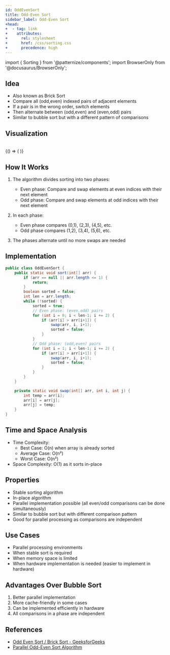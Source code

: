 ```yaml
---
id: OddEvenSort
title: Odd-Even Sort
sidebar_label: Odd-Even Sort
+head:
+  - tag: link
+    attributes:
+      rel: stylesheet
+      href: /css/sorting.css
+      precedence: high
---
```


import { Sorting } from '@patternize/components';
import BrowserOnly from '@docusaurus/BrowserOnly';

## Idea
- Also known as Brick Sort
- Compare all (odd,even) indexed pairs of adjacent elements
- If a pair is in the wrong order, switch elements
- Then alternate between (odd,even) and (even,odd) pairs
- Similar to bubble sort but with a different pattern of comparisons

## Visualization

<br/>
<BrowserOnly>
{() => (
  <Sorting
    data={[
    [6,3,8,1,5,2,7,4],     // Initial array
    [6,3,8,1,5,2,7,4],     // Start even phase
    [3,6,1,8,2,5,4,7],     // After even phase swaps
    [3,6,1,8,2,5,4,7],     // Start odd phase
    [3,1,6,2,8,4,5,7],     // After odd phase swaps
    [3,1,6,2,8,4,5,7],     // Start even phase
    [1,3,2,6,4,8,5,7],     // After even phase swaps
    [1,3,2,6,4,8,5,7],     // Start odd phase
    [1,2,3,4,6,5,8,7],     // After odd phase swaps
    [1,2,3,4,6,5,8,7],     // Start even phase
    [1,2,3,4,5,6,7,8],     // After final swaps
    [1,2,3,4,5,6,7,8]      // Final sorted array
    ]}
    steps={[
    'Initial array',
    'Start even phase: Compare (0,1),(2,3),(4,5),(6,7) pairs',
    'After even phase swaps: [3,6,1,8,2,5,4,7]',
    'Start odd phase: Compare (1,2),(3,4),(5,6) pairs',
    'After odd phase swaps: [3,1,6,2,8,4,5,7]',
    'Start even phase: Compare (0,1),(2,3),(4,5),(6,7) pairs',
    'After even phase swaps: [1,3,2,6,4,8,5,7]',
    'Start odd phase: Compare (1,2),(3,4),(5,6) pairs',
    'After odd phase swaps: [1,2,3,4,6,5,8,7]',
    'Start even phase: Compare (0,1),(2,3),(4,5),(6,7) pairs',
    'After final swaps: [1,2,3,4,5,6,7,8]',
    'Final sorted array'
    ]}
  />
)}
</BrowserOnly>

## How It Works

1. The algorithm divides sorting into two phases:
   - Even phase: Compare and swap elements at even indices with their next element
   - Odd phase: Compare and swap elements at odd indices with their next element

2. In each phase:
   - Even phase compares (0,1), (2,3), (4,5), etc.
   - Odd phase compares (1,2), (3,4), (5,6), etc.

3. The phases alternate until no more swaps are needed

## Implementation
```java
public class OddEvenSort {
    public static void sort(int[] arr) {
        if (arr == null || arr.length <= 1) {
            return;
        }
        boolean sorted = false;
        int len = arr.length;
        while (!sorted) {
            sorted = true;
            // Even phase: (even,odd) pairs
            for (int i = 0; i < len-1; i += 2) {
                if (arr[i] > arr[i+1]) {
                    swap(arr, i, i+1);
                    sorted = false;
                }
            }
            // Odd phase: (odd,even) pairs
            for (int i = 1; i < len-1; i += 2) {
                if (arr[i] > arr[i+1]) {
                    swap(arr, i, i+1);
                    sorted = false;
                }
            }
        }
    }

    private static void swap(int[] arr, int i, int j) {
        int temp = arr[i];
        arr[i] = arr[j];
        arr[j] = temp;
    }
}
```

## Time and Space Analysis
- Time Complexity:
  - Best Case: O(n) when array is already sorted
  - Average Case: O(n²)
  - Worst Case: O(n²)
- Space Complexity: O(1) as it sorts in-place

## Properties
- Stable sorting algorithm
- In-place algorithm
- Parallel implementation possible (all even/odd comparisons can be done simultaneously)
- Similar to bubble sort but with different comparison pattern
- Good for parallel processing as comparisons are independent

## Use Cases
- Parallel processing environments
- When stable sort is required
- When memory space is limited
- When hardware implementation is needed (easier to implement in hardware)

## Advantages Over Bubble Sort
1. Better parallel implementation
2. More cache-friendly in some cases
3. Can be implemented efficiently in hardware
4. All comparisons in a phase are independent

## References
- [Odd Even Sort / Brick Sort - GeeksforGeeks](https://www.geeksforgeeks.org/odd-even-sort-brick-sort/)
- [Parallel Odd-Even Sort Algorithm](https://www.sciencedirect.com/science/article/abs/pii/0167819181900146)
